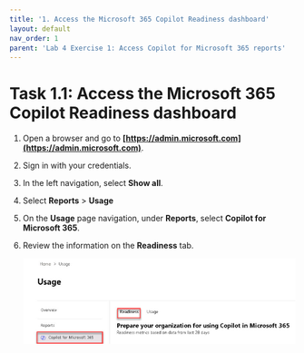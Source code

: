 ```yaml
---
title: '1. Access the Microsoft 365 Copilot Readiness dashboard'
layout: default
nav_order: 1
parent: 'Lab 4 Exercise 1: Access Copilot for Microsoft 365 reports'
---
```


# Task 1.1: Access the Microsoft 365 Copilot Readiness dashboard


1. Open a browser and go to **[https://admin.microsoft.com](https://admin.microsoft.com)**.

1. Sign in with your credentials. 

1. In the left navigation, select **Show all**. 

1. Select **Reports** > **Usage** 

1. On the **Usage** page navigation, under **Reports**, select **Copilot for Microsoft 365**.

1. Review the information on the **Readiness** tab.

    ![a1.jpg](../media/lab4/a1.jpg)
